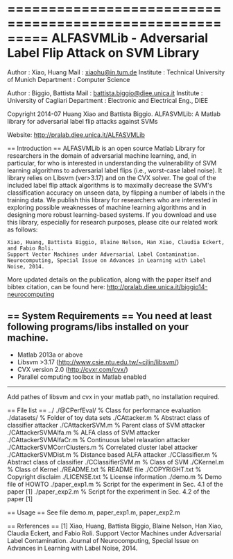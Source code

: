 =========================================================
ALFASVMLib - Adversarial Label Flip Attack on SVM Library
=========================================================
Author     : Xiao, Huang
Mail       : xiaohu@in.tum.de
Institute  : Technical University of Munich
Department : Computer Science

Author     : Biggio, Battista
Mail       : battista.biggio@diee.unica.it
Institute  : University of Cagliari
Department : Electronic and Electrical Eng., DIEE

Copyright 2014-07 Huang Xiao and Battista Biggio.
ALFASVMLib: A Matlab library for adversarial label flip attacks against SVMs

Website:	 http://pralab.diee.unica.it/ALFASVMLib

== Introduction ==
ALFASVMLib is an open source Matlab Library for researchers in the domain of adversarial machine learning,
and, in particular, for who is interested in understanding the vulnerability of SVM learning algorithms
to adversarial label flips (i.e., worst-case label noise).
It library relies on Libsvm (ver>3.17) and on the CVX solver.
The goal of the included label flip attack algorithms is to maximally decrease the SVM's classification accuracy on unseen data,
by flipping a number of labels in the training data.
We publish this library for researchers who are interested in exploring possible weaknesses of machine learning algorithms
and in designing more robust learning-based systems.
If you download and use this library, especially for research purposes, please cite our related work as follows:

	Xiao, Huang, Battista Biggio, Blaine Nelson, Han Xiao, Claudia Eckert, and Fabio Roli. 
    Support Vector Machines under Adversarial Label Contamination. 
    Neurocomputing, Special Issue on Advances in Learning with Label Noise, 2014.
    
More updated details on the publication, along with the paper itself and bibtex citation, can be found here:
    http://pralab.diee.unica.it/biggio14-neurocomputing
        
== System Requirements ==
You need at least following programs/libs installed on your machine.
--- 
- Matlab 2013a or above
- Libsvm >3.17 (http://www.csie.ntu.edu.tw/~cjlin/libsvm/)
- CVX version 2.0 (http://cvxr.com/cvx/)
- Parallel computing toolbox in Matlab enabled
--- 
Add pathes of libsvm and cvx in your matlab path, no installation required.

== File list ==
../
 ./@CPerfEval/                          % Class for performance evaluation
 ./datasets/                            % Folder of toy data sets
 ./CAttacker.m                          % Abstract class of classifier attacker 
 ./CAttackerSVM.m                       % Parent class of SVM attacker 
 ./CAttackerSVMAlfa.m                   % ALFA class of SVM attacker
 ./CAttackerSVMAlfaCr.m                 % Continuous label relaxation attacker
 ./CAttackerSVMCorrClusters.m           % Correlated cluster label attacker
 ./CAttackerSVMDist.m                   % Distance based ALFA attacker 
 ./CClassifier.m                        % Abstract class of classifier
 ./CClassifierSVM.m                     % Class of SVM
 ./CKernel.m                            % Class of Kernel
 ./README.txt                           % README file
 ./COPYRIGHT.txt                        % Copyright disclaim 
 ./LICENSE.txt                          % License information
 ./demo.m                               % Demo file of HOWTO
 ./paper_exp1.m                         % Script for the experiment in Sec. 4.1 of the paper [1]
 ./paper_exp2.m                         % Script for the experiment in Sec. 4.2 of the paper [1]

== Usage ==
See file demo.m, paper_exp1.m, paper_exp2.m

== References == 
[1] Xiao, Huang, Battista Biggio, Blaine Nelson, Han Xiao, Claudia Eckert, and Fabio Roli. 
    Support Vector Machines under Adversarial Label Contamination. 
    Journal of Neurocomputing, Special Issue on Advances in Learning with Label Noise, 2014.
